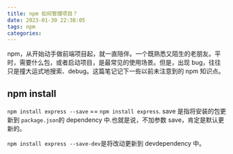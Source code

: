```yaml
---
title: npm 如何管理项目？
date: 2023-01-30 22:38:05
tags: npm
categories:
---
```


npm，从开始动手做前端项目起，就一直陪伴。一个既熟悉又陌生的老朋友。平时，需要什么包，或者启动项目，是最常见的使用场景。但是，出现 bug，往往只是撞大运式地搜索、debug。这篇笔记记下一些以前未注意到的 npm 知识点。

## npm install

`npm install express --save` == `npm install express`. save 是指将安装的包更新到 `package.json`的 dependency 中.也就是说，不加参数 save，肯定是默认更新的。

`npm install express --save-dev`是将改动更新到 devdependency 中。
